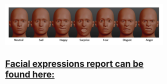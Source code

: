 <img src="./moods.jpg">


# [ Facial expressions report can be found here:](https://raduschirila.github.io/FacialExpressions/)

